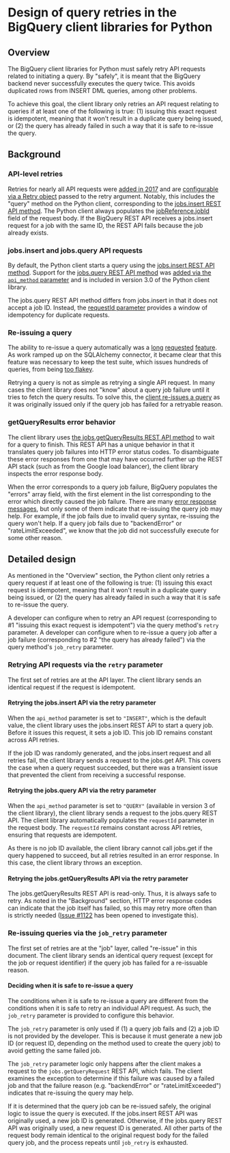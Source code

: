 # Design of query retries in the BigQuery client libraries for Python


## Overview

The BigQuery client libraries for Python must safely retry API requests related to initiating a query. By "safely", it is meant that the BigQuery backend never successfully executes the query twice. This avoids duplicated rows from INSERT DML queries, among other problems.

To achieve this goal, the client library only retries an API request relating to queries if at least one of the following is true: (1) issuing this exact request is idempotent, meaning that it won't result in a duplicate query being issued, or (2) the query has already failed in such a way that it is safe to re-issue the query.


## Background


### API-level retries

Retries for nearly all API requests were [added in 2017](https://github.com/googleapis/google-cloud-python/pull/4148) and are [configurable via a Retry object](https://googleapis.dev/python/google-api-core/latest/retry.html#google.api_core.retry.Retry) passed to the retry argument. Notably, this includes the "query" method on the Python client, corresponding to the [jobs.insert REST API method](https://cloud.google.com/bigquery/docs/reference/rest/v2/jobs/insert). The Python client always populates the [jobReference.jobId](https://cloud.google.com/bigquery/docs/reference/rest/v2/JobReference#FIELDS.job_id) field of the request body. If the BigQuery REST API receives a jobs.insert request for a job with the same ID, the REST API fails because the job already exists.


### jobs.insert and jobs.query API requests

By default, the Python client starts a query using the [jobs.insert REST API
method](https://cloud.google.com/bigquery/docs/reference/rest/v2/jobs/insert).
Support for the [jobs.query REST API
method](https://cloud.google.com/bigquery/docs/reference/rest/v2/jobs/query)
was [added via the `api_method`
parameter](https://github.com/googleapis/python-bigquery/pull/967) and is
included in version 3.0 of the Python client library.

The jobs.query REST API method differs from jobs.insert in that it does not accept a job ID. Instead, the [requestId parameter](https://cloud.google.com/bigquery/docs/reference/rest/v2/jobs/query#QueryRequest.FIELDS.request_id) provides a window of idempotency for duplicate requests.


### Re-issuing a query

The ability to re-issue a query automatically was a [long](https://github.com/googleapis/google-cloud-python/issues/5555) [requested](https://github.com/googleapis/python-bigquery/issues/14) [feature](https://github.com/googleapis/python-bigquery/issues/539). As work ramped up on the SQLAlchemy connector, it became clear that this feature was necessary to keep the test suite, which issues hundreds of queries, from being [too flakey](https://github.com/googleapis/python-bigquery-sqlalchemy/issues?q=is%3Aissue+is%3Aclosed+author%3Aapp%2Fflaky-bot+sort%3Acreated-asc).

Retrying a query is not as simple as retrying a single API request. In many
cases the client library does not "know" about a query job failure until it
tries to fetch the query results.  To solve this, the [client re-issues a
query](https://github.com/googleapis/python-bigquery/pull/837) as it was
originally issued only if the query job has failed for a retryable reason.


### getQueryResults error behavior

The client library uses [the jobs.getQueryResults REST API method](https://cloud.google.com/bigquery/docs/reference/rest/v2/jobs/getQueryResults) to wait for a query to finish. This REST API has a unique behavior in that it translates query job failures into HTTP error status codes. To disambiguate these error responses from one that may have occurred further up the REST API stack (such as from the Google load balancer), the client library inspects the error response body.

When the error corresponds to a query job failure, BigQuery populates the
"errors" array field, with the first element in the list corresponding to the
error which directly caused the job failure. There are many [error response
messages](https://cloud.google.com/bigquery/docs/error-messages), but only some
of them indicate that re-issuing the query job may help. For example, if the
job fails due to invalid query syntax, re-issuing the query won't help. If a
query job fails due to "backendError" or "rateLimitExceeded", we know that the
job did not successfully execute for some other reason.


## Detailed design

As mentioned in the "Overview" section, the Python client only retries a query request if at least one of the following is true: (1) issuing this exact request is idempotent, meaning that it won't result in a duplicate query being issued, or (2) the query has already failed in such a way that it is safe to re-issue the query.

A developer can configure when to retry an API request (corresponding to #1 "issuing this exact request is idempotent") via the query method's `retry` parameter. A developer can configure when to re-issue a query job after a job failure (corresponding to #2 "the query has already failed") via the query method's `job_retry` parameter.


### Retrying API requests via the `retry` parameter

The first set of retries are at the API layer. The client library sends an
identical request if the request is idempotent.

#### Retrying the jobs.insert API via the retry parameter

When the `api_method` parameter is set to `"INSERT"`, which is the default
value, the client library uses the jobs.insert REST API to start a query job.
Before it issues this request, it sets a job ID. This job ID remains constant
across API retries.

If the job ID was randomly generated, and the jobs.insert request and all retries fail, the client library sends a request to the jobs.get API. This covers the case when a query request succeeded, but there was a transient issue that prevented the client from receiving a successful response.


#### Retrying the jobs.query API via the retry parameter

When the `api_method` parameter is set to `"QUERY"` (available in version 3 of
the client library), the client library sends a request to the jobs.query REST
API. The client library automatically populates the `requestId` parameter in
the request body. The `requestId` remains constant across API retries, ensuring
that requests are idempotent.

As there is no job ID available, the client library cannot call jobs.get if the query happened to succeed, but all retries resulted in an error response. In this case, the client library throws an exception.


#### Retrying the jobs.getQueryResults API via the retry parameter

The jobs.getQueryResults REST API is read-only. Thus, it is always safe to
retry. As noted in the "Background" section, HTTP error response codes can
indicate that the job itself has failed, so this may retry more often than is
strictly needed ([Issue
#1122](https://github.com/googleapis/python-bigquery/issues/1122) has been
opened to investigate this).


### Re-issuing queries via the `job_retry` parameter

The first set of retries are at the "job" layer, called "re-issue" in this
document. The client library sends an identical query request (except for the
job or request identifier) if the query job has failed for a re-issuable reason.


#### Deciding when it is safe to re-issue a query

The conditions when it is safe to re-issue a query are different from the conditions when it is safe to retry an individual API request. As such, the `job_retry` parameter is provided to configure this behavior.

The `job_retry` parameter is only used if (1) a query job fails and (2) a job ID is not provided by the developer. This is because it must generate a new job ID (or request ID, depending on the method used to create the query job) to avoid getting the same failed job.

The `job_retry` parameter logic only happens after the client makes a request to the `jobs.getQueryRequest` REST API, which fails. The client examines the exception to determine if this failure was caused by a failed job and that the failure reason (e.g. "backendError" or "rateLimitExceeded") indicates that re-issuing the query may help.

If it is determined that the query job can be re-issued safely, the original logic to issue the query is executed. If the jobs.insert REST API was originally used, a new job ID is generated. Otherwise, if the jobs.query REST API was originally used, a new request ID is generated. All other parts of the request body remain identical to the original request body for the failed query job, and the process repeats until `job_retry` is exhausted.

